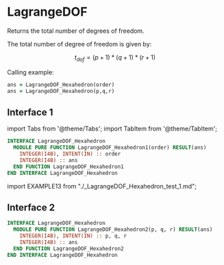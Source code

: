 # LagrangeDOF

Returns the total number of degrees of freedom.

The total number of degree of freedom is given by:

$$
t_{dof}=(p+1)*(q+1)*(r+1)
$$

Calling example:

```fortran
ans = LagrangeDOF_Hexahedron(order)
ans = LagrangeDOF_Hexahedron(p,q,r)
```

## Interface 1

import Tabs from '@theme/Tabs';
import TabItem from '@theme/TabItem';

<Tabs>
<TabItem value="interface" label="܀ Interface" default>

```fortran
INTERFACE LagrangeDOF_Hexahedron
  MODULE PURE FUNCTION LagrangeDOF_Hexahedron1(order) RESULT(ans)
    INTEGER(I4B), INTENT(IN) :: order
    INTEGER(I4B) :: ans
  END FUNCTION LagrangeDOF_Hexahedron1
END INTERFACE LagrangeDOF_Hexahedron
```

</TabItem>

<TabItem value="example" label="️܀ See example">

import EXAMPLE13 from "./_LagrangeDOF_Hexahedron_test_1.md";

<EXAMPLE13 />

</TabItem>

<TabItem value="close" label="↢ ">

</TabItem>
</Tabs>

## Interface 2

```fortran
INTERFACE LagrangeDOF_Hexahedron
  MODULE PURE FUNCTION LagrangeDOF_Hexahedron2(p, q, r) RESULT(ans)
    INTEGER(I4B), INTENT(IN) :: p, q, r
    INTEGER(I4B) :: ans
  END FUNCTION LagrangeDOF_Hexahedron2
END INTERFACE LagrangeDOF_Hexahedron
```
